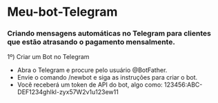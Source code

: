 # Meu-bot-Telegram

###  Criando mensagens automáticas no Telegram para clientes que estão atrasando o pagamento mensalmente.

1º) Criar um Bot no Telegram
- Abra o Telegram e procure pelo usuário @BotFather.
- Envie o comando /newbot e siga as instruções para criar o bot.
- Você receberá um token de API do bot, algo como:
  123456:ABC-DEF1234ghIkl-zyx57W2v1u123ew11
